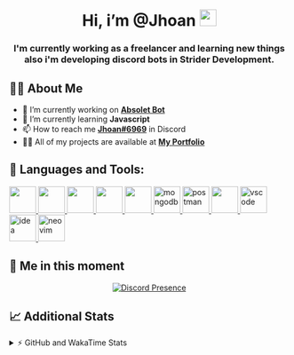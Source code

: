 <h1 align="center">Hi, i’m @Jhoan <img src="https://i.imgur.com/ILVRpZm.gif" width="30px"></h1>
<h3 align="center">I'm currently working as a freelancer and learning new things also i'm developing discord bots in Strider Development.</h3>

## 🙋‍♂️ About Me

- 🔭 I’m currently working on **[Absolet Bot](https://strider.cloud)**
- 🌱 I’m currently learning **Javascript**
- 📫 How to reach me **[Jhoan#6969](https://jhoan.monster/)** in Discord
- 👨‍💻 All of my projects are available at **[My Portfolio](https://jhoan.monster)**

## 🚀 Languages and Tools:
<p align="left"> 
    <a href="https://developer.mozilla.org/en-US/docs/Web/JavaScript" target="_blank"> <img src="https://img.icons8.com/color/48/000000/javascript.png" width="48" height="48"/> </a> 
    <a href="https://www.w3.org/html/" target="_blank"> <img src="https://img.icons8.com/color/48/000000/html-5.png" width="48" height="48"/> </a> 
    <a href="https://www.w3schools.com/css/" target="_blank"> <img src="https://img.icons8.com/color/48/000000/css3.png" width="48" height="48"/> </a> 
    <a href="https://getbootstrap.com" target="_blank"> <img src="https://img.icons8.com/color/48/000000/bootstrap.png" width="48" height="48"/> </a> 
    <a href="https://nodejs.org" target="_blank"> <img src="https://i.imgur.com/XX8lvL7.png" width="48" height="48"/> </a> 
    <a href="https://www.mongodb.com/" target="_blank"> <img src="https://i.imgur.com/nRtS3AN.png" alt="mongodb" width="48" height="48"/> </a> 
    <a href="https://postman.com" target="_blank"> <img src="https://www.vectorlogo.zone/logos/getpostman/getpostman-icon.svg" alt="postman" width="48" height="48"/> </a>   
    <a href="https://git-scm.com/" target="_blank"> <img src="https://img.icons8.com/color/48/000000/git.png" width="48" height="48"/> </a> 
    <a href="https://code.visualstudio.com" target="_blank" > <img src="https://upload.wikimedia.org/wikipedia/commons/thumb/9/9a/Visual_Studio_Code_1.35_icon.svg/2048px-Visual_Studio_Code_1.35_icon.svg.png" alt="vscode" width="48" height="48"> </a>
    <a href="https://www.jetbrains.com/es-es/idea/" target="_blank" > <img src="https://resources.jetbrains.com/storage/products/intellij-idea/img/meta/intellij-idea_logo_300x300.png" alt="idea" width="48" height="48"> </a>
    <a href="https://neovim.io" target="_blank"> <img src="https://icons.iconarchive.com/icons/papirus-team/papirus-apps/512/nvim-icon.png" alt="neovim" width="48" height="48"/> </a>
</p>
  
## 👤 Me in this moment
<p align="center">
    <a href="https://discord.com/users/852617426591154177" target="_blank" rel="nofollow">
        <img src="https://lanyard-profile-readme.vercel.app/api/852617426591154177?idleMessage=Probably%20coding%20Absolet..." alt="Discord Presence" align="center">
    </a>
</p>

## 📈 Additional Stats
<details>
    <summary>⚡ GitHub and WakaTime Stats</summary>
    <br/>

<!--START_SECTION:waka-->
![Code Time](http://img.shields.io/badge/Code%20Time-89%20hrs%2011%20mins-blue)

**🐱 My GitHub Data** 

> 🏆 376 Contributions in the Year 2022
 > 
> 📦 20.3 kB Used in GitHub's Storage 
 > 
> 💼 Opted to Hire
 > 
> 📜 4 Public Repositories 
 > 
> 🔑 12 Private Repositories  
 > 
**I'm a Night 🦉** 

```text
🌞 Morning    30 commits     ██░░░░░░░░░░░░░░░░░░░░░░░   7.75% 
🌆 Daytime    161 commits    ██████████░░░░░░░░░░░░░░░   41.6% 
🌃 Evening    164 commits    ██████████░░░░░░░░░░░░░░░   42.38% 
🌙 Night      32 commits     ██░░░░░░░░░░░░░░░░░░░░░░░   8.27%

```
📅 **I'm Most Productive on Saturday** 

```text
Monday       65 commits     ████░░░░░░░░░░░░░░░░░░░░░   16.8% 
Tuesday      47 commits     ███░░░░░░░░░░░░░░░░░░░░░░   12.14% 
Wednesday    68 commits     ████░░░░░░░░░░░░░░░░░░░░░   17.57% 
Thursday     20 commits     █░░░░░░░░░░░░░░░░░░░░░░░░   5.17% 
Friday       18 commits     █░░░░░░░░░░░░░░░░░░░░░░░░   4.65% 
Saturday     109 commits    ███████░░░░░░░░░░░░░░░░░░   28.17% 
Sunday       60 commits     ████░░░░░░░░░░░░░░░░░░░░░   15.5%

```


📊 **This Week I Spent My Time On** 

```text
⌚︎ Time Zone: America/Bogota

💬 Programming Languages: 
JavaScript               5 hrs 28 mins       █████████████░░░░░░░░░░░░   54.38% 
EJS                      3 hrs 1 min         ███████░░░░░░░░░░░░░░░░░░   30.0% 
Markdown                 22 mins             █░░░░░░░░░░░░░░░░░░░░░░░░   3.77% 
CSS                      21 mins             █░░░░░░░░░░░░░░░░░░░░░░░░   3.63% 
JSON                     19 mins             ░░░░░░░░░░░░░░░░░░░░░░░░░   3.19%

🔥 Editors: 
VS Code                  9 hrs 53 mins       ████████████████████████░   98.32% 
Neovim                   10 mins             ░░░░░░░░░░░░░░░░░░░░░░░░░   1.68%

🐱‍💻 Projects: 
Fium Bot                 8 hrs 6 mins        ████████████████████░░░░░   80.67% 
Unknown Project          44 mins             █░░░░░░░░░░░░░░░░░░░░░░░░   7.4% 
omegleLocator            36 mins             █░░░░░░░░░░░░░░░░░░░░░░░░   6.11% 
Cloudly                  33 mins             █░░░░░░░░░░░░░░░░░░░░░░░░   5.57% 
Strider System           1 min               ░░░░░░░░░░░░░░░░░░░░░░░░░   0.25%

💻 Operating System: 
Linux                    10 hrs 3 mins       █████████████████████████   100.0%

```

**I Mostly Code in JavaScript** 

```text
JavaScript               9 repos             █████████████████░░░░░░░░   69.23% 
Java                     2 repos             ███░░░░░░░░░░░░░░░░░░░░░░   15.38% 
SCSS                     1 repo              ██░░░░░░░░░░░░░░░░░░░░░░░   7.69% 
TypeScript               1 repo              ██░░░░░░░░░░░░░░░░░░░░░░░   7.69%

```



 Last Updated on 18/05/2022 07:38:55 UTC
<!--END_SECTION:waka-->
</details>
